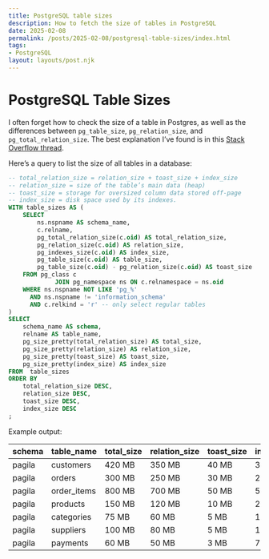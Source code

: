 ```yaml
---
title: PostgreSQL table sizes
description: How to fetch the size of tables in PostgreSQL
date: 2025-02-08
permalink: /posts/2025-02-08/postgresql-table-sizes/index.html
tags:
- PostgreSQL
layout: layouts/post.njk
---
```


# PostgreSQL Table Sizes

I often forget how to check the size of a table in Postgres, as well as the differences between `pg_table_size`, `pg_relation_size`, and `pg_total_relation_size`. The best explanation I’ve found is in this [Stack Overflow thread](https://stackoverflow.com/questions/41991380/whats-the-difference-between-pg-table-size-pg-relation-size-pg-total-relatio).

Here’s a query to list the size of all tables in a database:

```sql
-- total_relation_size = relation_size + toast_size + index_size
-- relation_size = size of the table’s main data (heap)
-- toast_size = storage for oversized column data stored off-page
-- index_size = disk space used by its indexes.
WITH table_sizes AS (
    SELECT
        ns.nspname AS schema_name,
        c.relname,
        pg_total_relation_size(c.oid) AS total_relation_size,
        pg_relation_size(c.oid) AS relation_size,
        pg_indexes_size(c.oid) AS index_size,
        pg_table_size(c.oid) AS table_size,
        pg_table_size(c.oid) - pg_relation_size(c.oid) AS toast_size
    FROM pg_class c
             JOIN pg_namespace ns ON c.relnamespace = ns.oid
    WHERE ns.nspname NOT LIKE 'pg_%'
      AND ns.nspname != 'information_schema'
      AND c.relkind = 'r' -- only select regular tables
)
SELECT
    schema_name AS schema,
    relname AS table_name,
    pg_size_pretty(total_relation_size) AS total_size,
    pg_size_pretty(relation_size) AS relation_size,
    pg_size_pretty(toast_size) AS toast_size,
    pg_size_pretty(index_size) AS index_size
FROM  table_sizes
ORDER BY
    total_relation_size DESC,
    relation_size DESC,
    toast_size DESC,
    index_size DESC
;
```

Example output:

| schema | table_name  | total_size | relation_size | toast_size | index_size |
|--------|-------------|------------|---------------|------------|------------|
| pagila | customers   | 420 MB     | 350 MB        | 40 MB      | 30 MB      |
| pagila | orders      | 300 MB     | 250 MB        | 30 MB      | 20 MB      |
| pagila | order_items | 800 MB     | 700 MB        | 50 MB      | 50 MB      |
| pagila | products    | 150 MB     | 120 MB        | 10 MB      | 20 MB      |
| pagila | categories  | 75 MB      | 60 MB         | 5 MB       | 10 MB      |
| pagila | suppliers   | 100 MB     | 80 MB         | 5 MB       | 15 MB      |
| pagila | payments    | 60 MB      | 50 MB         | 3 MB       | 7 MB       |